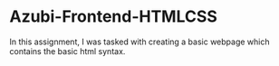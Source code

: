 # Azubi-Frontend-HTMLCSS
In this assignment, I was tasked with creating a basic webpage which contains the basic html syntax.
